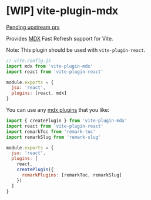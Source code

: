 # [WIP] vite-plugin-mdx

[Pending upstream prs](https://github.com/csr632/vite-plugin-mdx/issues/1)

Provides [MDX](https://mdxjs.com/) Fast Refresh support for Vite.

Note: This plugin should be used with `vite-plugin-react`.

```js
// vite.config.js
import mdx from 'vite-plugin-mdx'
import react from 'vite-plugin-react'

module.exports = {
  jsx: 'react',
  plugins: [react, mdx]
}
```

You can use any [mdx plugins](https://mdxjs.com/advanced/plugins) that you like:

```js
import { createPlugin } from 'vite-plugin-mdx'
import react from 'vite-plugin-react'
import remarkToc from 'remark-toc'
import remarkSlug from 'remark-slug'

module.exports = {
  jsx: 'react',
  plugins: [
    react,
    createPlugin({
      remarkPlugins: [remarkToc, remarkSlug]
    })
  ]
}
```
